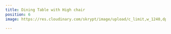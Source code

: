```yaml
---
title: Dining Table with High chair
position: 6
image: https://res.cloudinary.com/skrypt/image/upload/c_limit,w_1240,dpr_auto,f_auto/v1591746318/chrinas/IMG_6590_orrqz7.jpg

---
```

